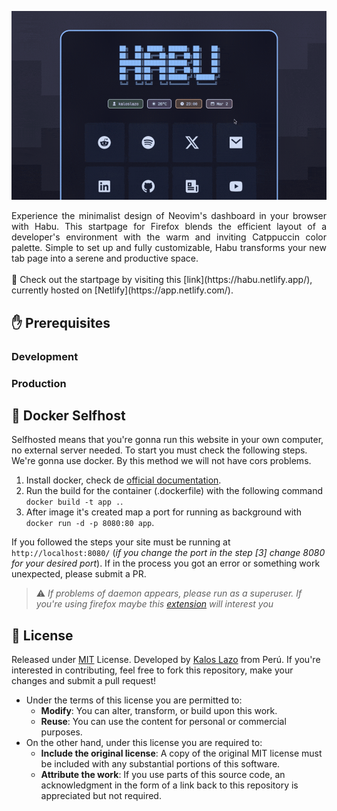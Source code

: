![banner habu](docs/videos/bannerHabu.gif)

<div align="justify">
Experience the minimalist design of Neovim's dashboard in your browser with Habu. This startpage for Firefox blends the efficient layout of a developer's environment with the warm and inviting Catppuccin color palette. Simple to set up and fully customizable, Habu transforms your new tab page into a serene and productive space.
</div>

<br />
🚀 Check out the startpage by visiting this [link](https://habu.netlify.app/), currently hosted on [Netlify](https://app.netlify.com/).

## ✋ Prerequisites

### Development

### Production

## 🐋 Docker Selfhost

Selfhosted means that you're gonna run this website in your own computer, no external server needed. To start you must check the following steps. We're gonna use docker. By this method we will not have cors problems.

1. Install docker, check de [official documentation](https://docs.docker.com/get-docker/).
2. Run the build for the container (.dockerfile) with the following command `docker build -t app .`.
3. After image it's created map a port for running as background with `docker run -d -p 8080:80 app`.

If you followed the steps your site must be running at `http://localhost:8080/` (_if you change the port in the step [3] change 8080 for your desired port_). If in the process you got an error or something work unexpected, please submit a PR.

> ⚠️ _If problems of daemon appears, please run as a superuser. If you're using firefox maybe this [extension](https://addons.mozilla.org/es/firefox/addon/custom-new-tab-page/) will interest you_

## 📄 License

Released under [MIT](./LICENSE) License. Developed by [Kalos Lazo](https://www.github.com/kaloslazo) from Perú. If you're interested in contributing, feel free to fork this repository, make your changes and submit a pull request!

- Under the terms of this license you are permitted to:
  - **Modify**: You can alter, transform, or build upon this work.
  - **Reuse**: You can use the content for personal or commercial purposes.
- On the other hand, under this license you are required to:
  - **Include the original license**: A copy of the original MIT license must be included with any substantial portions of this software.
  - **Attribute the work**: If you use parts of this source code, an acknowledgment in the form of a link back to this repository is appreciated but not required.
